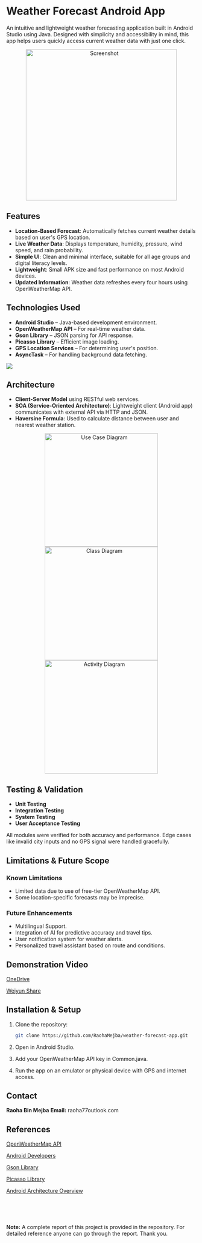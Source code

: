# Weather Forecast Android App

An intuitive and lightweight weather forecasting application built in Android Studio using Java. Designed with simplicity and accessibility in mind, this app helps users quickly access current weather data with just one click.


<p align="center">
  <img src="Screenshots/SS2.png" alt="Screenshot" width="400"/>
</p>



## Features

- **Location-Based Forecast**: Automatically fetches current weather details based on user's GPS location.
- **Live Weather Data**: Displays temperature, humidity, pressure, wind speed, and rain probability.
- **Simple UI**: Clean and minimal interface, suitable for all age groups and digital literacy levels.
- **Lightweight**: Small APK size and fast performance on most Android devices.
- **Updated Information**: Weather data refreshes every four hours using OpenWeatherMap API.

## Technologies Used

- **Android Studio** – Java-based development environment.
- **OpenWeatherMap API** – For real-time weather data.
- **Gson Library** – JSON parsing for API response.
- **Picasso Library** – Efficient image loading.
- **GPS Location Services** – For determining user's position.
- **AsyncTask** – For handling background data fetching.

<img src = Screenshots/SS1.png>

## Architecture

- **Client-Server Model** using RESTful web services.
- **SOA (Service-Oriented Architecture)**: Lightweight client (Android app) communicates with external API via HTTP and JSON.
- **Haversine Formula**: Used to calculate distance between user and nearest weather station.

<p align="center">
  <img src="Screenshots/UsecaseDiagram.png" alt="Use Case Diagram" width="300"/>
  <img src="Screenshots/ClassDiagram.png" alt="Class Diagram" width="300"/>
  <img src="Screenshots/ActivityDiagram.png" alt="Activity Diagram" width="300"/>
</p>

## Testing & Validation

- **Unit Testing**
- **Integration Testing**
- **System Testing**
- **User Acceptance Testing**

All modules were verified for both accuracy and performance. Edge cases like invalid city inputs and no GPS signal were handled gracefully.

## Limitations & Future Scope

### Known Limitations
- Limited data due to use of free-tier OpenWeatherMap API.
- Some location-specific forecasts may be imprecise.

### Future Enhancements
- Multilingual Support.
- Integration of AI for predictive accuracy and travel tips.
- User notification system for weather alerts.
- Personalized travel assistant based on route and conditions.

## Demonstration Video
[OneDrive](https://1drv.ms/v/c/ff1167d5fb2bbfdb/EVvuCp8NmV9FhTP2wyEaRKUBzh1TnzndSvdBv1_4Eziz2A?e=EiQbBm)

[Weiyun Share](https://share.weiyun.com/Y2JIVzYC)


## Installation & Setup

1. Clone the repository:
   ```bash
   git clone https://github.com/RaohaMejba/weather-forecast-app.git

2. Open in Android Studio.

3. Add your OpenWeatherMap API key in Common.java.

4. Run the app on an emulator or physical device with GPS and internet access.


## Contact
**Raoha Bin Mejba**
**Email:** raoha77outlook.com


## References
[OpenWeatherMap API](https://openweathermap.org/city/2643743)

[Android Developers](https://developer.android.com/)

[Gson Library](https://github.com/google/gson)

[Picasso Library](https://square.github.io/picasso/)

[Android Architecture Overview](https://source.android.com/)

</br>
</br>
</br>


**Note:** A complete report of this project is provided in the repository. For detailed reference anyone can go through the report. Thank you.
